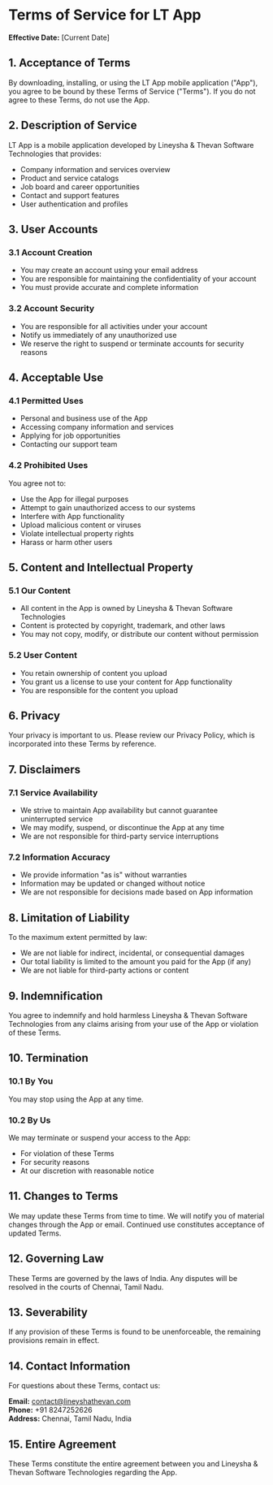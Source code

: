 # Terms of Service for LT App

**Effective Date:** [Current Date]

## 1. Acceptance of Terms

By downloading, installing, or using the LT App mobile application ("App"), you agree to be bound by these Terms of Service ("Terms"). If you do not agree to these Terms, do not use the App.

## 2. Description of Service

LT App is a mobile application developed by Lineysha & Thevan Software Technologies that provides:
- Company information and services overview
- Product and service catalogs
- Job board and career opportunities
- Contact and support features
- User authentication and profiles

## 3. User Accounts

### 3.1 Account Creation
- You may create an account using your email address
- You are responsible for maintaining the confidentiality of your account
- You must provide accurate and complete information

### 3.2 Account Security
- You are responsible for all activities under your account
- Notify us immediately of any unauthorized use
- We reserve the right to suspend or terminate accounts for security reasons

## 4. Acceptable Use

### 4.1 Permitted Uses
- Personal and business use of the App
- Accessing company information and services
- Applying for job opportunities
- Contacting our support team

### 4.2 Prohibited Uses
You agree not to:
- Use the App for illegal purposes
- Attempt to gain unauthorized access to our systems
- Interfere with App functionality
- Upload malicious content or viruses
- Violate intellectual property rights
- Harass or harm other users

## 5. Content and Intellectual Property

### 5.1 Our Content
- All content in the App is owned by Lineysha & Thevan Software Technologies
- Content is protected by copyright, trademark, and other laws
- You may not copy, modify, or distribute our content without permission

### 5.2 User Content
- You retain ownership of content you upload
- You grant us a license to use your content for App functionality
- You are responsible for the content you upload

## 6. Privacy

Your privacy is important to us. Please review our Privacy Policy, which is incorporated into these Terms by reference.

## 7. Disclaimers

### 7.1 Service Availability
- We strive to maintain App availability but cannot guarantee uninterrupted service
- We may modify, suspend, or discontinue the App at any time
- We are not responsible for third-party service interruptions

### 7.2 Information Accuracy
- We provide information "as is" without warranties
- Information may be updated or changed without notice
- We are not responsible for decisions made based on App information

## 8. Limitation of Liability

To the maximum extent permitted by law:
- We are not liable for indirect, incidental, or consequential damages
- Our total liability is limited to the amount you paid for the App (if any)
- We are not liable for third-party actions or content

## 9. Indemnification

You agree to indemnify and hold harmless Lineysha & Thevan Software Technologies from any claims arising from your use of the App or violation of these Terms.

## 10. Termination

### 10.1 By You
You may stop using the App at any time.

### 10.2 By Us
We may terminate or suspend your access to the App:
- For violation of these Terms
- For security reasons
- At our discretion with reasonable notice

## 11. Changes to Terms

We may update these Terms from time to time. We will notify you of material changes through the App or email. Continued use constitutes acceptance of updated Terms.

## 12. Governing Law

These Terms are governed by the laws of India. Any disputes will be resolved in the courts of Chennai, Tamil Nadu.

## 13. Severability

If any provision of these Terms is found to be unenforceable, the remaining provisions remain in effect.

## 14. Contact Information

For questions about these Terms, contact us:

**Email:** contact@lineyshathevan.com  
**Phone:** +91 8247252626  
**Address:** Chennai, Tamil Nadu, India

## 15. Entire Agreement

These Terms constitute the entire agreement between you and Lineysha & Thevan Software Technologies regarding the App. 